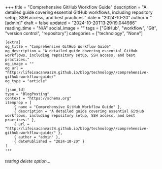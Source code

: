+++
    title = "Comprehensive GitHub Workflow Guide"
    description = "A detailed guide covering essential GitHub workflows, including repository setup, SSH access, and best practices."
    date = "2024-10-20"
    author = "[admin]"
    draft = false
    updated = "2024-10-20T13:29:19.044986"
    reading_time = "N/A"
    social_image = ""
    tags = ["GitHub", "workflow", "Git", "version control", "repository"]
    categories = ["technology", "None"]
    
    [extra]
    og_title = "Comprehensive GitHub Workflow Guide"
    og_description = "A detailed guide covering essential GitHub workflows, including repository setup, SSH access, and best practices."
    og_image = ""
    og_url = "http://lifeisacanvas24.github.io/blog/technology//comprehensive-github-workflow-guide/"
    og_type = "article"

    [json_ld]
    type = "BlogPosting"
    context = "https://schema.org"
    itemprop = [
        { name = "Comprehensive GitHub Workflow Guide" },
        { description = "A detailed guide covering essential GitHub workflows, including repository setup, SSH access, and best practices." },
        { url = "http://lifeisacanvas24.github.io/blog/technology//comprehensive-github-workflow-guide/" },
        { author = "admin" },
        { datePublished = "2024-10-20" }
    ]
    +++
    
###### testing delete option...